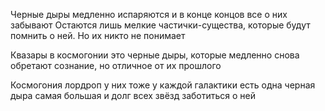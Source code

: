 Черные дыры медленно испаряются и в конце концов все о них забывают
Остаются лишь мелкие частички-существа, которые будут помнить о ней. Но их никто не понимает

Квазары в космогонии это черные дыры, которые медленно снова обретают сознание, но отличное от их прошлого

Космогония лордроп у них тоже у каждой галактики есть одна черная дыра самая большая и долг всех звёзд заботиться о ней